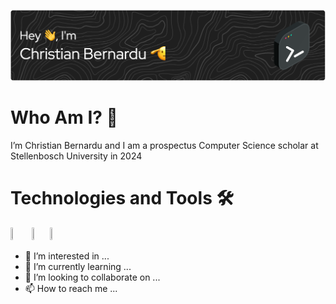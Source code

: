 ![banner](https://github.com/cbernardu/cbernardu/blob/main/assets/github-header-image.png)
# Who Am I? 🤔
I’m Christian Bernardu and I am a prospectus Computer Science scholar at Stellenbosch University in 2024

# Technologies and Tools 🛠️
<img src="https://github.com/cbernardu/cbernardu/assets/144592185/6f635007-4e93-4480-8d08-62dd03fae734" width="6%" height="6%">
<img src="https://github.com/cbernardu/cbernardu/assets/144592185/bc7f736b-a178-4730-90a5-061b99450c5b" width="5%" height="5%">
<img src="https://github.com/cbernardu/cbernardu/assets/144592185/cd6b0d15-3d00-4a8f-9711-fd03c9602b20" width="5%" height="5%">

- 👀 I’m interested in ...
- 🌱 I’m currently learning ...
- 💞️ I’m looking to collaborate on ...
- 📫 How to reach me ...

<!---
cbernardu/cbernardu is a ✨ special ✨ repository because its `README.md` (this file) appears on your GitHub profile.
You can click the Preview link to take a look at your changes.
--->

